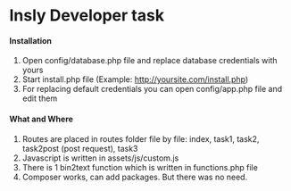 # Insly Developer task

#### Installation
1. Open config/database.php file and replace database credentials with yours
2. Start install.php file (Example: http://yoursite.com/install.php)
3. For replacing default credentials you can open config/app.php file and edit them

#### What and Where
1. Routes are placed in routes folder file by file: index, task1, task2, task2post (post request), task3
2. Javascript is written in assets/js/custom.js
3. There is 1 bin2text function which is written in functions.php file
4. Composer works, can add packages. But there was no need.